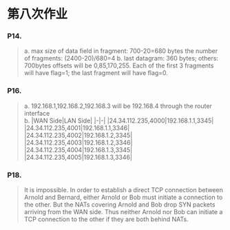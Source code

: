 # 第八次作业 
### P14.  
> a. max size of data field in fragment: 700-20=680 bytes
> the number of fragments: (2400-20)/680=4
> b. last datagram: 360 bytes; others: 700bytes
>  offsets will be 0,85,170,255. Each of the first 3 fragments will have flag=1; the last fragment will have flag=0.  
### P16.  
> a. 192.168.1,192.168.2,192.168.3 will be 192.168.4 through the router interface  
> b. |WAN Side|LAN Side|
>	 |-|-|
>	 |24.34.112.235,4000|192.168.1.1,3345|
>	 |24.34.112.235,4001|192.168.1.1,3346|
>	 |24.34.112.235,4002|192.168.1.2,3345|
>	 |24.34.112.235,4003|192.168.1.2,3346|
>	 |24.34.112.235,4004|192.168.1.3,3345|
>	 |24.34.112.235,4005|192.168.1.3,3346|
### P18.  
> It is impossible. In order to establish a direct TCP connection between Arnold and Bernard, either Arnold or Bob 
must initiate a connection to the other. But the NATs covering Arnold and Bob drop SYN packets arriving from the WAN side. 
Thus neither Arnold nor Bob can initiate a TCP connection to the other if they are both behind NATs.  